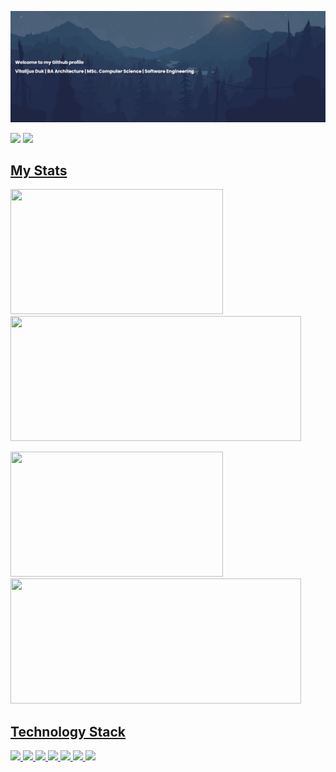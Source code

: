 </p align="center">
<img src="https://github.com/v1tal303/v1tal303/blob/main/images/banner.png" />

<p align="center">
 
 <p align="left">
  <img src="https://komarev.com/ghpvc/?username=v1tal303"/> 
  <a href="https://www.linkedin.com/in/vitaldukm/">
 <img src="https://img.shields.io/badge/-vitaldukm-blue?style=flat-square&logo=Linkedin&logoColor=white&link=https://www.linkedin.com/in/vitaldukm/"/>
</p>
  
<h2 align="left">My Stats </h2>
<p>
  <img height="200em" width="340em" src = "https://github-readme-stats.vercel.app/api/top-langs/?username=v1tal303&layout=compact&theme=react&hide=css" /><img height="200em" width="465em" src = "http://github-readme-streak-stats.herokuapp.com?user=v1tal303&theme=react&date_format=M%20j%5B%2C%20Y%5D" />
</p>

<p>
  <!--<img height="200em" src="https://github-readme-stats.vercel.app/api?username=v1tal303&show_icons=true&hide_border=true&&count_private=true&theme=chartreuse-dark" />-->
  <img height="200em" width="340em" src="https://github-readme-stats.vercel.app/api/top-langs/?username=v1tal303&layout=compact&theme=react&hide=css9"/>
  <img height="200em" width="465em" src="http://github-readme-streak-stats.herokuapp.com?user=v1tal303&theme=react&date_format=M%20j%5B%2C%20Y%5D" />
</p>

  

<h2 align="left">Technology Stack </h2>
<p align="left">
 <img src="https://img.shields.io/badge/python-3670A0?style=for-the-badge&logo=python&logoColor=ffdd54"/>
 <img src="https://img.shields.io/badge/pandas-%23150458.svg?style=for-the-badge&logo=pandas&logoColor=white"/>
 <img src="https://img.shields.io/badge/numpy-%23013243.svg?style=for-the-badge&logo=numpy&logoColor=white"/>
 <img src="https://img.shields.io/badge/-selenium-%43B02A?style=for-the-badge&logo=selenium&logoColor=white"/>
 <img src="https://img.shields.io/badge/flask-%23000.svg?style=for-the-badge&logo=flask&logoColor=white"/>
 <img src="https://img.shields.io/badge/mysql-%2300f.svg?style=for-the-badge&logo=mysql&logoColor=white"/>
 <img src="https://img.shields.io/badge/html5-%23E34F26.svg?style=for-the-badge&logo=html5&logoColor=white"/>
</p>
<!--
**v1tal303/v1tal303** is a ✨ _special_ ✨ repository because its `README.md` (this file) appears on your GitHub profile.

Here are some ideas to get you started:

- 🔭 I’m currently working on ...
- 🌱 I’m currently learning ...
- 👯 I’m looking to collaborate on ...
- 🤔 I’m looking for help with ...
- 💬 Ask me about ...
- 📫 How to reach me: ...
- 😄 Pronouns: ...
- ⚡ Fun fact: ...
-->
![Vital GitHub stats](https://github-readme-stats.vercel.app/api?username=v1tal303&show_icons=true&theme=react&hide=contribs,prs)

[![Top Langs](https://github-readme-stats.vercel.app/api/top-langs/?username=v1tal303&layout=compact&theme=react)](https://github.com/anuraghazra/github-readme-stats)

[![GitHub Streak](http://github-readme-streak-stats.herokuapp.com?user=v1tal303&theme=react&date_format=M%20j%5B%2C%20Y%5D)](https://git.io/streak-stats)

